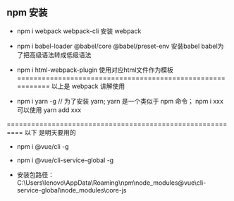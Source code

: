 ## npm 安装
+ npm i webpack webpack-cli    安装 webpack

+ npm i babel-loader @babel/core @babel/preset-env   安装babel babel为了把高级语法转成低级语法

+ npm i html-webpack-plugin   使用对应html文件作为模板
=========================================================== 以上是 webpack 讲解使用

+ npm i yarn -g   // 为了安装 yarn; yarn 是一个类似于 npm 命令； npm i xxx 可以使用  yarn add xxx



==========================================================   以下 是明天要用的

+ npm i @vue/cli -g
+ npm i @vue/cli-service-global -g

+ 安装包路径：C:\Users\lenovo\AppData\Roaming\npm\node_modules\@vue\cli-service-global\node_modules\core-js